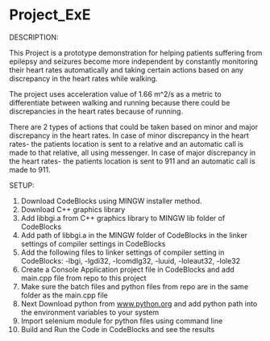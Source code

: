 # Project_ExE

DESCRIPTION:

This Project is a prototype demonstration for helping patients suffering from epilepsy and seizures become more independent by constantly monitoring their heart rates automatically and taking certain actions based on any discrepancy in the heart rates while walking.

The project uses acceleration value of 1.66 m^2/s as a metric to differentiate between walking and running because there could be discrepancies in the heart rates because of running.

There are 2 types of actions that could be taken based on minor and major discrepancy in the heart rates. In case of minor discrepancy in the heart rates- the patients location is sent to a relative and an automatic call is made to that relative, all using messenger. In case of major discrepancy in the heart rates- the patients location is sent to 911 and an automatic call is made to 911.

SETUP:

1) Download CodeBlocks using MINGW installer method. 
2) Download C++ graphics library
3) Add libbgi.a from C++ graphics library to MINGW lib folder of CodeBlocks
4) Add path of libbgi.a in the MINGW folder of CodeBlocks in the linker settings of compiler settings in CodeBlocks
5) Add the following files to linker settings of compiler setting in CodeBlocks: -lbgi, -lgdi32, -lcomdlg32, -luuid, -loleaut32, -lole32
6) Create a Console Application project file in CodeBlocks and add main.cpp file from repo to this project
7) Make sure the batch files and python files from repo are in the same folder as the main.cpp file
8) Next Download python from www.python.org and add python path into the environment variables to your system
9) Import selenium module for python files using command line
10) Build and Run the Code in CodeBlocks and see the results
